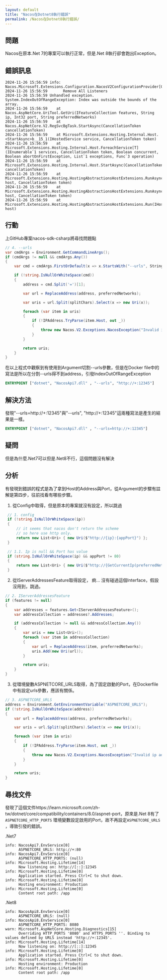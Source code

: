 ```yaml
---
layout: default
title: "Nacos在Dotnet8執行錯誤"
permalink: /Nacos在Dotnet8執行錯誤/
---
```


## 問題
Nacos在原本.Net 7的專案可以執行正常，但是.Net 8執行卻會跑出Exception。

## 錯誤訊息
``` log
2024-11-26 15:56:59 info: Nacos.Microsoft.Extensions.Configuration.NacosV2ConfigurationProvider[0]
2024-11-26 15:56:59       Remove All Listeners
2024-11-26 15:56:59 Unhandled exception. System.IndexOutOfRangeException: Index was outside the bounds of the array.
2024-11-26 15:56:59    at Nacos.AspNetCore.UriTool.GetUri(IFeatureCollection features, String ip, Int32 port, String preferredNetworks)
2024-11-26 15:56:59    at Nacos.AspNetCore.V2.RegSvcBgTask.StartAsync(CancellationToken cancellationToken)
2024-11-26 15:56:59    at Microsoft.Extensions.Hosting.Internal.Host.<StartAsync>b__15_1(IHostedService service, CancellationToken token)
2024-11-26 15:56:59    at Microsoft.Extensions.Hosting.Internal.Host.ForeachService[T](IEnumerable`1 services, CancellationToken token, Boolean concurrent, Boolean abortOnFirstException, List`1 exceptions, Func`3 operation)
2024-11-26 15:56:59    at Microsoft.Extensions.Hosting.Internal.Host.StartAsync(CancellationToken cancellationToken)
2024-11-26 15:56:59    at Microsoft.Extensions.Hosting.HostingAbstractionsHostExtensions.RunAsync(IHost host, CancellationToken token)
2024-11-26 15:56:59    at Microsoft.Extensions.Hosting.HostingAbstractionsHostExtensions.RunAsync(IHost host, CancellationToken token)
2024-11-26 15:56:59    at Microsoft.Extensions.Hosting.HostingAbstractionsHostExtensions.Run(IHost host)
```

## 行動
上GitHub專案nacos-sdk-csharp將尋找問題點
``` C#
// 4. --urls
var cmdArgs = Environment.GetCommandLineArgs();
if (cmdArgs != null && cmdArgs.Any())
{
    var cmd = cmdArgs.FirstOrDefault(x => x.StartsWith("--urls", StringComparison.OrdinalIgnoreCase));

    if (!string.IsNullOrWhiteSpace(cmd))
    {
        address = cmd.Split('=')[1];

        var url = ReplaceAddress(address, preferredNetworks);

        var uris = url.Split(splitChars).Select(x => new Uri(x));

        foreach (var item in uris)
        {
            if (!IPAddress.TryParse(item.Host, out _))
            {
                throw new Nacos.V2.Exceptions.NacosException("Invalid ip address from --urls");
            }
        }

        return uris;
    }
}
```

在以上程式中觀察到有使用到Argument切割--urls參數，但是在Docker file中的寫法是所以在分割--urls得不到address，引發IndexOutOfRangeException
``` Dockerfile
ENTRYPOINT ["dotnet", "NacosApi7.dll" , "--urls", "http://+:12345"]
```

## 解決方法
發現"--urls=http://+:12345"與"--urls", "http://+:12345"這兩種寫法是產生的結果是一樣。
``` Dockerfile
ENTRYPOINT ["dotnet", "NacosApi7.dll" , "--urls=http://+:12345"]
```

## 疑問
但是為什麼.Net7可以但是.Net8不行，這個問題沒有解決

## 分析
有發現到錯誤的程式是為了拿到Host的Address與Port，從Argument的步驟有註解是第四步，往前找看有哪些步驟。

1. 從Config中取得，但是原本的專案就沒有設定，所以跳過
``` C#
 // 1. config
 if (!string.IsNullOrWhiteSpace(ip))
 {
     // it seems that nacos don't return the scheme
     // so here use http only.
     return new List<Uri> { new Uri($"http://{ip}:{appPort}") };
 }

 // 1.1. Ip is null && Port has value
 if (string.IsNullOrWhiteSpace(ip) && appPort != 80)
 {
     return new List<Uri> { new Uri($"http://{GetCurrentIp(preferredNetworks)}:{appPort}") };
 }
```

2. 從IServerAddressesFeature取得設定， 痾... 沒有碰過這個Interface，假設沒用到，跳過。
``` C#
// 2. IServerAddressesFeature
if (features != null)
{
    var addresses = features.Get<IServerAddressesFeature>();
    var addressCollection = addresses?.Addresses;

    if (addressCollection != null && addressCollection.Any())
    {
        var uris = new List<Uri>();
        foreach (var item in addressCollection)
        {
            var url = ReplaceAddress(item, preferredNetworks);
            uris.Add(new Uri(url));
        }

        return uris;
    }
}
```

3. 從環境變數ASPNETCORE_URLS取得，為了固定啟動的Port，在Dockerfile中有設定urls參數，應該有關係。
``` C#
// 3. ASPNETCORE_URLS
address = Environment.GetEnvironmentVariable("ASPNETCORE_URLS");
if (!string.IsNullOrWhiteSpace(address))
{
    var url = ReplaceAddress(address, preferredNetworks);

    var uris = url.Split(splitChars).Select(x => new Uri(x));

    foreach (var item in uris)
    {
        if (!IPAddress.TryParse(item.Host, out _))
        {
            throw new Nacos.V2.Exceptions.NacosException("Invalid ip address from ASPNETCORE_URLS");
        }
    }

    return uris;
}
```

## 尋找文件
發現了這個文件https://learn.microsoft.com/zh-tw/dotnet/core/compatibility/containers/8.0/aspnet-port，原來是.Net 8有了`ASPNETCORE_HTTP_PORTS` 環境變數設定啟用的Port，故不再設定`ASPNETCORE_URLS` ，導致引發的錯誤。

.Net7
``` log
info: NacosApi7.EnvService[0]
      ASPNETCORE_URLS: http://+:80
info: NacosApi7.EnvService[0]
      ASPNETCORE_HTTP_PORTS: (null)
info: Microsoft.Hosting.Lifetime[14]
      Now listening on: http://[::]:12345
info: Microsoft.Hosting.Lifetime[0]
      Application started. Press Ctrl+C to shut down.
info: Microsoft.Hosting.Lifetime[0]
      Hosting environment: Production
info: Microsoft.Hosting.Lifetime[0]
      Content root path: /app
```

.Net8
``` log
info: NacosApi8.EnvService[0]
      ASPNETCORE_URLS: (null)
info: NacosApi8.EnvService[0]
      ASPNETCORE_HTTP_PORTS: 8080
warn: Microsoft.AspNetCore.Hosting.Diagnostics[15]
      Overriding HTTP_PORTS '8080' and HTTPS_PORTS ''. Binding to values defined by URLS instead 'http://+:12345'.
info: Microsoft.Hosting.Lifetime[14]
      Now listening on: http://[::]:12345
info: Microsoft.Hosting.Lifetime[0]
      Application started. Press Ctrl+C to shut down.
info: Microsoft.Hosting.Lifetime[0]
      Hosting environment: Production
info: Microsoft.Hosting.Lifetime[0]
      Content root path: /app
```